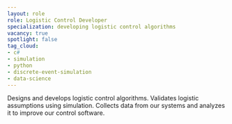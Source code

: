 ```yaml
---
layout: role
role: Logistic Control Developer
specialization: developing logistic control algorithms
vacancy: true
spotlight: false
tag_cloud:
- c#
- simulation
- python
- discrete-event-simulation
- data-science
---
```


Designs and develops logistic control algorithms.
Validates logistic assumptions using simulation.
Collects data from our systems and analyzes it to improve our control software.